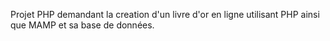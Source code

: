 Projet PHP demandant la creation d'un livre d'or en ligne utilisant PHP ainsi que MAMP et sa base de données.
